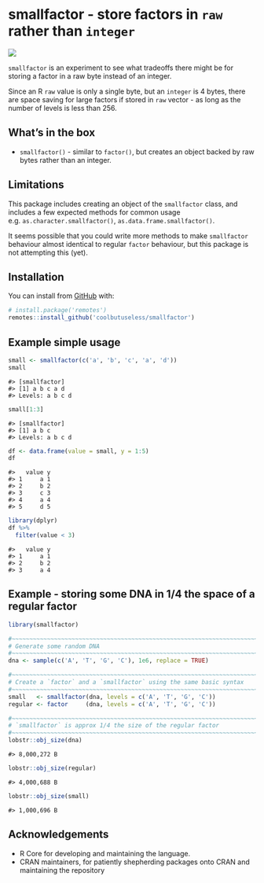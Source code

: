 
<!-- README.md is generated from README.Rmd. Please edit that file -->

# smallfactor - store factors in `raw` rather than `integer`

<!-- badges: start -->

![](https://img.shields.io/badge/cool-useless-green.svg)
<!-- badges: end -->

`smallfactor` is an experiment to see what tradeoffs there might be for
storing a factor in a raw byte instead of an integer.

Since an R `raw` value is only a single byte, but an `integer` is 4
bytes, there are space saving for large factors if stored in `raw`
vector - as long as the number of levels is less than 256.

## What’s in the box

-   `smallfactor()` - similar to `factor()`, but creates an object
    backed by raw bytes rather than an integer.

## Limitations

This package includes creating an object of the `smallfactor` class, and
includes a few expected methods for common usage
e.g. `as.character.smallfactor()`, `as.data.frame.smallfactor()`.

It seems possible that you could write more methods to make
`smallfactor` behaviour almost identical to regular `factor` behaviour,
but this package is not attempting this (yet).

## Installation

You can install from
[GitHub](https://github.com/coolbutuseless/smallfactor) with:

``` r
# install.package('remotes')
remotes::install_github('coolbutuseless/smallfactor')
```

## Example simple usage

``` r
small <- smallfactor(c('a', 'b', 'c', 'a', 'd'))
small
```

    #> [smallfactor]
    #> [1] a b c a d
    #> Levels: a b c d

``` r
small[1:3]
```

    #> [smallfactor]
    #> [1] a b c
    #> Levels: a b c d

``` r
df <- data.frame(value = small, y = 1:5)
df
```

    #>   value y
    #> 1     a 1
    #> 2     b 2
    #> 3     c 3
    #> 4     a 4
    #> 5     d 5

``` r
library(dplyr)
df %>%
  filter(value < 3)
```

    #>   value y
    #> 1     a 1
    #> 2     b 2
    #> 3     a 4

## Example - storing some DNA in 1/4 the space of a regular factor

``` r
library(smallfactor)

#~~~~~~~~~~~~~~~~~~~~~~~~~~~~~~~~~~~~~~~~~~~~~~~~~~~~~~~~~~~~~~~~~~~~~~~~~~~~~
# Generate some random DNA
#~~~~~~~~~~~~~~~~~~~~~~~~~~~~~~~~~~~~~~~~~~~~~~~~~~~~~~~~~~~~~~~~~~~~~~~~~~~~~
dna <- sample(c('A', 'T', 'G', 'C'), 1e6, replace = TRUE)

#~~~~~~~~~~~~~~~~~~~~~~~~~~~~~~~~~~~~~~~~~~~~~~~~~~~~~~~~~~~~~~~~~~~~~~~~~~~~~
# Create a `factor` and a `smallfactor` using the same basic syntax
#~~~~~~~~~~~~~~~~~~~~~~~~~~~~~~~~~~~~~~~~~~~~~~~~~~~~~~~~~~~~~~~~~~~~~~~~~~~~~
small   <- smallfactor(dna, levels = c('A', 'T', 'G', 'C'))
regular <- factor     (dna, levels = c('A', 'T', 'G', 'C'))

#~~~~~~~~~~~~~~~~~~~~~~~~~~~~~~~~~~~~~~~~~~~~~~~~~~~~~~~~~~~~~~~~~~~~~~~~~~~~~
# `smallfactor` is approx 1/4 the size of the regular factor
#~~~~~~~~~~~~~~~~~~~~~~~~~~~~~~~~~~~~~~~~~~~~~~~~~~~~~~~~~~~~~~~~~~~~~~~~~~~~~
lobstr::obj_size(dna)
```

    #> 8,000,272 B

``` r
lobstr::obj_size(regular)
```

    #> 4,000,688 B

``` r
lobstr::obj_size(small)
```

    #> 1,000,696 B

## Acknowledgements

-   R Core for developing and maintaining the language.
-   CRAN maintainers, for patiently shepherding packages onto CRAN and
    maintaining the repository
